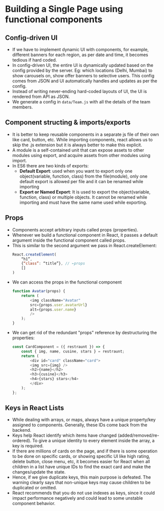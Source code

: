 # Building a Single Page using functional components

## Config-driven UI

- If we have to implement dynamic UI with components, for example, different banners for each region, as per date and time, it becomes tedious if hard coded. 
- In config-driven UI, the entire UI is dynamically updated based on the config provided by the server. Eg: which locations (Delhi, Mumbai) to show carousels on, show offer banners to selective users. This config comes from JSON and UI automatically handles and updates as per the config. 
- Instead of writing never-ending hard-coded layouts of UI, the UI is rendered from API as JSON.
- We generate a config in `data/Team.js` with all the details of the team members.

## Component structing & imports/exports

- It is better to keep reusable components in a separate js file of their own like card, button, etc. While importing components, react allows us to skip the .js extension but it is always better to make this explicit.
- A module is a self-contained unit that can expose assets to other modules using export, and acquire assets from other modules using import.
- In ES6 there are two kinds of exports:
	- **Default Export**: used when you want to export only one object(variable, function, class) from the file(module), only one default export is allowed per file and it can be renamed while importing
	- **Export or Named Export**: It is used to export the object(variable, function, class) or multiple objects. It cannot be renamed while importing and must have the same name used while exporting.

## Props

- Components accept arbitrary inputs called props (properties).
- Whenever we build a functional component in React, it passes a default argument inside the functional component called props.
- This is similar to the second argument we pass in React.createElement:
	```javascript
	React.createElement(
		“h1”, 
		{“class”: “title”}, // ←props
		[]
	)
	```
- We can access the props in the functional component
	```javascript
	function Avatar(props) {
		return (
			<img className="Avatar"
			src={props.user.avatarUrl}
			alt={props.user.name}
			/>
		);
	}
	```
- We can get rid of the redundant "props" reference by destructuring the properties:
	```javascript
	const CardComponent = ({ restraunt }) => {
		const { img, name, cusine, stars } = restraunt;
		return (
			<div id="card" className="card">
			<img src={img} />
			<h2>{name}</h2>
			<h3>{cusine}</h3>
			<h4>{stars} stars</h4>
			</div>
		);
	};
	```

## Keys in React Lists

- While dealing with arrays, or maps, always have a unique property/key assigned to components. Generally, these IDs come back from the backend.
- Keys help React identify which items have changed (added/removed/re-ordered). To give a unique identity to every element inside the array, a key is required.
- If there are millions of cards on the page, and if there is some operation to be done on specific cards, or showing specific UI like high rating, delete button, close menu, etc, it becomes easier for React when all children in a list have unique IDs to find the exact card and make the changes/update the state.
- Hence, if we give duplicate keys, this main purpose is defeated. The warning clearly says that non-unique keys may cause children to be duplicated or omitted.
- React recommends that you do not use indexes as keys, since it could impact performance negatively and could lead to some unstable component behavior.